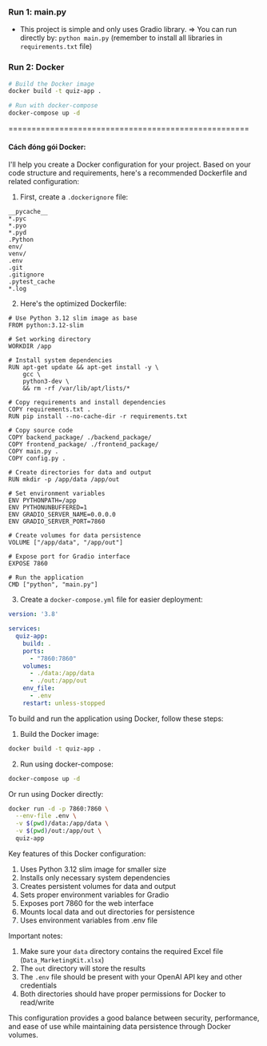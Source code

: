 
### Run 1: main.py
- This project is simple and only uses Gradio library.
=> You can run directly by: `python main.py` (remember to install all libraries in `requirements.txt` file)

### Run 2: Docker

```bash
# Build the Docker image
docker build -t quiz-app .

# Run with docker-compose
docker-compose up -d
```







====================================================

#### Cách đóng gói Docker: 

I'll help you create a Docker configuration for your project. Based on your code structure and requirements, here's a recommended Dockerfile and related configuration:

1. First, create a `.dockerignore` file:

```text:.dockerignore
__pycache__
*.pyc
*.pyo
*.pyd
.Python
env/
venv/
.env
.git
.gitignore
.pytest_cache
*.log
```

2. Here's the optimized Dockerfile:

```dockerfile:Dockerfile
# Use Python 3.12 slim image as base
FROM python:3.12-slim

# Set working directory
WORKDIR /app

# Install system dependencies
RUN apt-get update && apt-get install -y \
    gcc \
    python3-dev \
    && rm -rf /var/lib/apt/lists/*

# Copy requirements and install dependencies
COPY requirements.txt .
RUN pip install --no-cache-dir -r requirements.txt

# Copy source code
COPY backend_package/ ./backend_package/
COPY frontend_package/ ./frontend_package/
COPY main.py .
COPY config.py .

# Create directories for data and output
RUN mkdir -p /app/data /app/out

# Set environment variables
ENV PYTHONPATH=/app
ENV PYTHONUNBUFFERED=1
ENV GRADIO_SERVER_NAME=0.0.0.0
ENV GRADIO_SERVER_PORT=7860

# Create volumes for data persistence
VOLUME ["/app/data", "/app/out"]

# Expose port for Gradio interface
EXPOSE 7860

# Run the application
CMD ["python", "main.py"]
```

3. Create a `docker-compose.yml` file for easier deployment:

```yaml:docker-compose.yml
version: '3.8'

services:
  quiz-app:
    build: .
    ports:
      - "7860:7860"
    volumes:
      - ./data:/app/data
      - ./out:/app/out
    env_file:
      - .env
    restart: unless-stopped
```

To build and run the application using Docker, follow these steps:

1. Build the Docker image:
```bash
docker build -t quiz-app .
```

2. Run using docker-compose:
```bash
docker-compose up -d
```

Or run using Docker directly:
```bash
docker run -d -p 7860:7860 \
  --env-file .env \
  -v $(pwd)/data:/app/data \
  -v $(pwd)/out:/app/out \
  quiz-app
```

Key features of this Docker configuration:

1. Uses Python 3.12 slim image for smaller size
2. Installs only necessary system dependencies
3. Creates persistent volumes for data and output
4. Sets proper environment variables for Gradio
5. Exposes port 7860 for the web interface
6. Mounts local data and out directories for persistence
7. Uses environment variables from .env file

Important notes:

1. Make sure your `data` directory contains the required Excel file (`Data_MarketingKit.xlsx`)
2. The `out` directory will store the results
3. The `.env` file should be present with your OpenAI API key and other credentials
4. Both directories should have proper permissions for Docker to read/write

This configuration provides a good balance between security, performance, and ease of use while maintaining data persistence through Docker volumes.